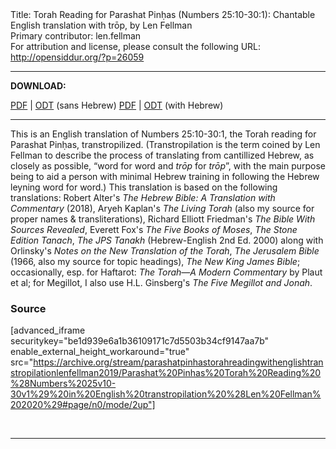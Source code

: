 <html>
<head></head>
<body>
Title: Torah Reading for Parashat Pinḥas (Numbers 25:10-30:1): Chantable English translation with trōp, by Len Fellman<br />
Primary contributor: len.fellman<br />
For attribution and license, please consult the following URL: <a href="http://opensiddur.org/?p=26059">http://opensiddur.org/?p=26059</a>
<p />
<hr />

<strong>DOWNLOAD:</strong> 

<a href="https://archive.org/download/parashatpinhastorahreadingwithenglishtranstropilationlenfellman2019/Parashat%20Pinhas%20Torah%20Reading%20%28Numbers%2025v10-30v1%29%20in%20English%20transtropilation%20%28Len%20Fellman%202020%29%20-%20english%20only.pdf">PDF</a> | <a href="https://archive.org/download/parashatpinhastorahreadingwithenglishtranstropilationlenfellman2019/Parashat%20Pinhas%20Torah%20Reading%20%28Numbers%2025v10-30v1%29%20in%20English%20transtropilation%20%28Len%20Fellman%202020%29%20-%20english%20only.odt">ODT</a> (sans Hebrew) 
<a href="https://archive.org/download/parashatpinhastorahreadingwithenglishtranstropilationlenfellman2019/Parashat%20Pinhas%20Torah%20Reading%20%28Numbers%2025v10-30v1%29%20in%20English%20transtropilation%20%28Len%20Fellman%202020%29.pdf">PDF</a> | <a href="https://archive.org/download/parashatpinhastorahreadingwithenglishtranstropilationlenfellman2019/Parashat%20Pinhas%20Torah%20Reading%20%28Numbers%2025v10-30v1%29%20in%20English%20transtropilation%20%28Len%20Fellman%202020%29.odt">ODT</a> (with Hebrew)

<hr />

This is an English translation of Numbers 25:10-30:1, the Torah reading for Parashat Pinḥas, transtropilized. (Transtropilation is the term coined by Len Fellman to describe the process of translating from cantillized Hebrew, as closely as possible, “word for word and <em>trōp</em> for <em>trōp</em>”, with the main purpose being to aid a person with minimal Hebrew training in following the Hebrew leyning word for word.) This translation is based on the following translations: Robert Alter's <em>The Hebrew Bible: A Translation with Commentary</em> (2018), Aryeh Kaplan's <em>The Living Torah</em> (also my source for proper names &amp; transliterations), Richard Elliott Friedman's <em>The Bible With Sources Revealed</em>, Everett Fox's <em>The Five Books of Moses</em>, <em>The Stone Edition Tanach</em>, <em>The JPS Tanakh</em> (Hebrew-English 2nd Ed. 2000) along with Orlinsky's <em>Notes on the New Translation of the Torah</em>, <em>The Jerusalem Bible</em> (1966, also my source for topic headings), <em>The New King James Bible</em>; occasionally, esp. for Haftarot: <em>The Torah—A Modern Commentary</em> by Plaut et al; for Megillot, I also use H.L. Ginsberg's <em>The Five Megillot and Jonah</em>.

<h3>Source</h3>

[advanced_iframe securitykey="be1d939e6a1b36109171c7d5503b34cf9147aa7b" enable_external_height_workaround="true" src="https://archive.org/stream/parashatpinhastorahreadingwithenglishtranstropilationlenfellman2019/Parashat%20Pinhas%20Torah%20Reading%20%28Numbers%2025v10-30v1%29%20in%20English%20transtropilation%20%28Len%20Fellman%202020%29#page/n0/mode/2up"]

&nbsp;

<hr />

&nbsp;
</body>
</html>